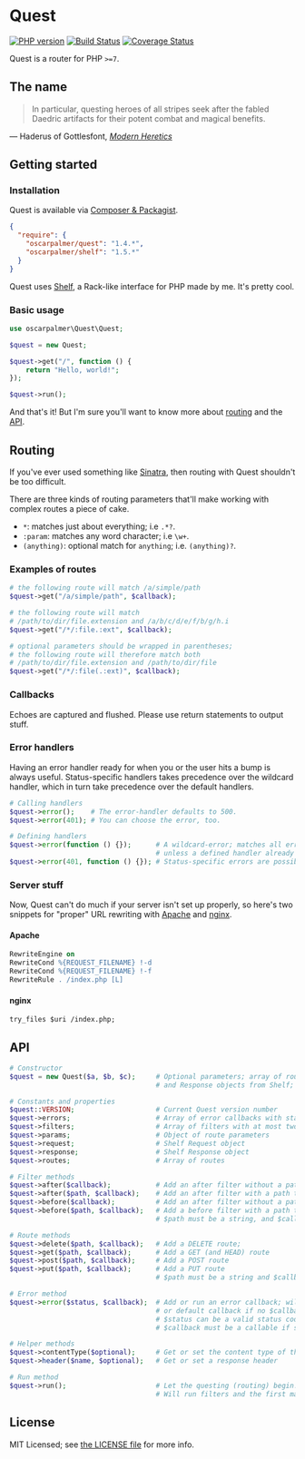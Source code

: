 # Quest

[![PHP version](https://badge.fury.io/ph/oscarpalmer%2Fquest.svg)](http://badge.fury.io/ph/oscarpalmer%2Fquest) [![Build Status](https://travis-ci.org/oscarpalmer/quest.png?branch=master)](https://travis-ci.org/oscarpalmer/quest) [![Coverage Status](https://codecov.io/gh/oscarpalmer/quest/branch/master/graph/badge.svg)](https://coveralls.io/r/oscarpalmer/quest?branch=master)

Quest is a router for PHP `>=7`.

## The name

> In particular, questing heroes of all stripes seek after the fabled Daedric artifacts for their potent combat and magical benefits.

&mdash; Haderus of Gottlesfont, _[Modern Heretics](http://uesp.net/wiki/Lore:Modern_Heretics)_

## Getting started

### Installation

Quest is available via [Composer & Packagist](//packagist.org/packages/oscarpalmer/quest).

```json
{
  "require": {
    "oscarpalmer/quest": "1.4.*",
    "oscarpalmer/shelf": "1.5.*"
  }
}
```

Quest uses [Shelf](//github.com/oscarpalmer/shelf), a Rack-like interface for PHP made by me. It's pretty cool.

### Basic usage

```php
use oscarpalmer\Quest\Quest;

$quest = new Quest;

$quest->get("/", function () {
    return "Hello, world!";
});

$quest->run();
```

And that's it! But I'm sure you'll want to know more about [routing](#routing) and the [API](#api).

## Routing

If you've ever used something like [Sinatra](http://sinatrarb.com), then routing with Quest shouldn't be too difficult.

There are three kinds of routing parameters that'll make working with complex routes a piece of cake.

- `*`: matches just about everything; i.e `.*?`.
- `:param`: matches any word character; i.e `\w+`.
- `(anything)`: optional match for `anything`; i.e. `(anything)?`.

### Examples of routes

```php
# the following route will match /a/simple/path
$quest->get("/a/simple/path", $callback);

# the following route will match
# /path/to/dir/file.extension and /a/b/c/d/e/f/b/g/h.i
$quest->get("/*/:file.:ext", $callback);

# optional parameters should be wrapped in parentheses;
# the following route will therefore match both
# /path/to/dir/file.extension and /path/to/dir/file
$quest->get("/*/:file(.:ext)", $callback);
```

### Callbacks

Echoes are captured and flushed. Please use return statements to output stuff.

### Error handlers

Having an error handler ready for when you or the user hits a bump is always useful. Status-specific handlers takes precedence over the wildcard handler, which in turn take precedence over the default handlers.

```php
# Calling handlers
$quest->error();    # The error-handler defaults to 500.
$quest->error(401); # You can choose the error, too.

# Defining handlers
$quest->error(function () {});      # A wildcard-error; matches all errors
                                    # unless a defined handler already exists.
$quest->error(401, function () {}); # Status-specific errors are possible, too.
```

### Server stuff

Now, Quest can't do much if your server isn't set up properly, so here's two snippets for "proper" URL rewriting with [Apache](http://httpd.apache.org) and [nginx](http://nginx.org).

#### Apache

```apache
RewriteEngine on
RewriteCond %{REQUEST_FILENAME} !-d
RewriteCond %{REQUEST_FILENAME} !-f
RewriteRule . /index.php [L]
```

#### nginx

```nginx
try_files $uri /index.php;
```

## API

```php
# Constructor
$quest = new Quest($a, $b, $c);     # Optional parameters; array of routes, and Request
                                    # and Response objects from Shelf; useful for testing

# Constants and properties
$quest::VERSION;                    # Current Quest version number
$quest->errors;                     # Array of error callbacks with status codes as keys
$quest->filters;                    # Array of filters with at most two children; "after" and "before"
$quest->params;                     # Object of route parameters
$quest->request;                    # Shelf Request object
$quest->response;                   # Shelf Response object
$quest->routes;                     # Array of routes

# Filter methods
$quest->after($callback);           # Add an after filter without a path to run after routing
$quest->after($path, $callback);    # Add an after filter with a path to run after routing
$quest->before($callback);          # Add an after filter without a path to run after routing
$quest->before($path, $callback);   # Add a before filter with a path to run before routing
                                    # $path must be a string, and $callback must be a callable

# Route methods
$quest->delete($path, $callback);   # Add a DELETE route;
$quest->get($path, $callback);      # Add a GET (and HEAD) route
$quest->post($path, $callback);     # Add a POST route
$quest->put($path, $callback);      # Add a PUT route
                                    # $path must be a string and $callback must be a callable

# Error method
$quest->error($status, $callback);  # Add or run an error callback; will run an already defined
                                    # or default callback if no $callback is supplied
                                    # $status can be a valid status code, a callable, or null (wildcard error)
                                    # $callback must be a callable if supplied

# Helper methods
$quest->contentType($optional);     # Get or set the content type of the response
$quest->header($name, $optional);   # Get or set a response header

# Run method
$quest->run();                      # Let the questing (routing) begin!
                                    # Will run filters and the first matching route's callback
```

## License

MIT Licensed; see [the LICENSE file](LICENSE) for more info.
